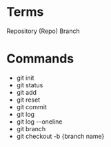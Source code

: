# Terms

Repository (Repo)
Branch

# Commands 

- git init 
- git status
- git add
- git reset
- git commit 
- git log 
- git log --oneline
- git branch 
- git checkout -b {branch name}